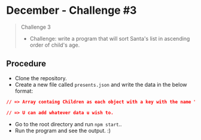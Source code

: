 # December - Challenge #3

> Challenge 3  
> - Challenge: write a program that will sort Santa's list in ascending order of child's age.


## Procedure 

- Clone the repository.
- Create a new file called `presents.json` and write the data in the below format:
```json
// => Array containg Children as each object with a key with the name "age".

// => U can add whatever data u wish to.
```
- Go to the root directory and run `npm start`..
- Run the program and see the output. :)

